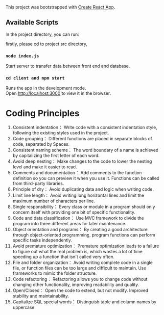 This project was bootstrapped with [Create React App](https://github.com/facebook/create-react-app).

## Available Scripts

In the project directory, you can run:

firstly, please cd to project src directory,
### `node index.js`
Start server to transfer data between front end and database. 

### `cd client and npm start`

Runs the app in the development mode.<br>
Open [http://localhost:3000](http://localhost:3000) to view it in the browser.


# Coding Principles

1.	Consistent indentation：
Write code with a consistent indentation style, following the existing styles used in the project.
2.	Code grouping：
Different functions are placed in separate blocks of code, separated by Spaces.
3.	Consistent naming scheme：
The word boundary of a name is achieved by capitalizing the first letter of each word.
4.	Avoid deep nesting：
Make changes to the code to lower the nesting level and make it easier to read.
5.	Comments and documentation：
Add comments to the function definition so you can preview it when you use it. Functions can be called from third-party libraries.
6.	Principle of dry：
Avoid duplicating data and logic when writing code.
7.	Limit line length：
Avoid writing long horizontal lines and limit the maximum number of characters per line.
8.	Single responsibility：
Every class or module in a program should only concern itself with providing one bit of specific functionality.
9.	Code and data classification：
Use MVC framework to divide the program into three different areas for later maintenance.
10.	 Object orientation and programs：
By creating a good architecture through object-oriented programming, program functions can perform specific tasks independently.
11.	 Avoid premature optimization：
Premature optimization leads to a failure to figure out what the real problem is, which wastes a lot of time speeding up a function that isn't called very often.
12.	 File and folder organization：
Avoid writing complete code in a single file, or function files can be too large and difficult to maintain. Use frameworks to mimic the folder structure.
13.	 Code refactoring：
Refactoring allows you to change code without changing other functionality, improving readability and quality.
14.	 Open/Closed：
Open the code to extend, but not modify. Improved stability and maintainability.
15.	 Capitalize SQL special words：
Distinguish table and column names by uppercase.
